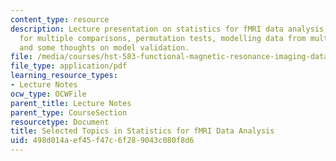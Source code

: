 ```yaml
---
content_type: resource
description: Lecture presentation on statistics for fMRI data analysis, adjusting
  for multiple comparisons, permutation tests, modelling data from multiple subjects,
  and some thoughts on model validation.
file: /media/courses/hst-583-functional-magnetic-resonance-imaging-data-acquisition-and-analysis-fall-2008/498d014aef45f47c6f289043c080f8d6_1124_mv_stats1.pdf
file_type: application/pdf
learning_resource_types:
- Lecture Notes
ocw_type: OCWFile
parent_title: Lecture Notes
parent_type: CourseSection
resourcetype: Document
title: Selected Topics in Statistics for fMRI Data Analysis
uid: 498d014a-ef45-f47c-6f28-9043c080f8d6
---
```

